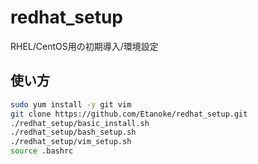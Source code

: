 # redhat_setup
RHEL/CentOS用の初期導入/環境設定

## 使い方
```sh
sudo yum install -y git vim
git clone https://github.com/Etanoke/redhat_setup.git
./redhat_setup/basic_install.sh
./redhat_setup/bash_setup.sh
./redhat_setup/vim_setup.sh
source .bashrc
```

